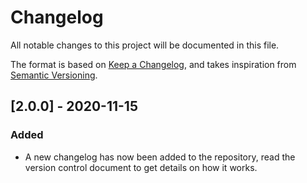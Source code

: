 # Changelog

All notable changes to this project will be documented in this file.

The format is based on [Keep a Changelog](https://keepachangelog.com/en/1.0.0/),
and takes inspiration from [Semantic Versioning](https://semver.org/spec/v2.0.0.html).



## [2.0.0] - 2020-11-15
### Added
- A new changelog has now been added to the repository, read the version control document to get details on how it works.


